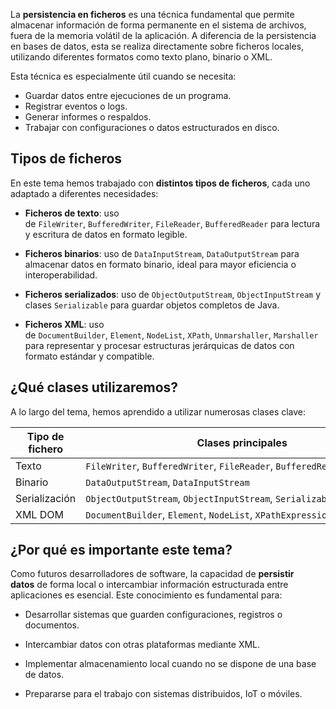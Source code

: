 La **persistencia en ficheros** es una técnica fundamental que permite almacenar información de forma permanente en el sistema de archivos, fuera de la memoria volátil de la aplicación. A diferencia de la persistencia en bases de datos, esta se realiza directamente sobre ficheros locales, utilizando diferentes formatos como texto plano, binario o XML.

Esta técnica es especialmente útil cuando se necesita:

- Guardar datos entre ejecuciones de un programa.
- Registrar eventos o logs.
- Generar informes o respaldos.
- Trabajar con configuraciones o datos estructurados en disco.

## Tipos de ficheros

En este tema hemos trabajado con **distintos tipos de ficheros**, cada uno adaptado a diferentes necesidades:

- **Ficheros de texto**: uso de `FileWriter`, `BufferedWriter`, `FileReader`, `BufferedReader` para lectura y escritura de datos en formato legible.

- **Ficheros binarios**: uso de `DataInputStream`, `DataOutputStream` para almacenar datos en formato binario, ideal para mayor eficiencia o interoperabilidad.

- **Ficheros serializados**: uso de `ObjectOutputStream`, `ObjectInputStream` y clases `Serializable` para guardar objetos completos de Java.

- **Ficheros XML**: uso de `DocumentBuilder`, `Element`, `NodeList`, `XPath`, `Unmarshaller`, `Marshaller` para representar y procesar estructuras jerárquicas de datos con formato estándar y compatible.


## ¿Qué clases utilizaremos?

A lo largo del tema, hemos aprendido a utilizar numerosas clases clave:

| Tipo de fichero | Clases principales                                                          |
| --------------- | --------------------------------------------------------------------------- |
| Texto           | `FileWriter`, `BufferedWriter`, `FileReader`, `BufferedReader`              |
| Binario         | `DataOutputStream`, `DataInputStream`                                       |
| Serialización   | `ObjectOutputStream`, `ObjectInputStream`, `Serializable`                   |
| XML DOM         | `DocumentBuilder`, `Element`, `NodeList`, `XPathExpression`, `XPathFactory` |

## ¿Por qué es importante este tema?

Como futuros desarrolladores de software, la capacidad de **persistir datos** de forma local o intercambiar información estructurada entre aplicaciones es esencial. Este conocimiento es fundamental para:

- Desarrollar sistemas que guarden configuraciones, registros o documentos.
    
- Intercambiar datos con otras plataformas mediante XML.
    
- Implementar almacenamiento local cuando no se dispone de una base de datos.
    
- Prepararse para el trabajo con sistemas distribuidos, IoT o móviles.

